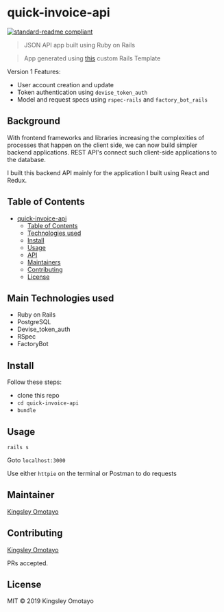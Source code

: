 # quick-invoice-api

[![standard-readme compliant](https://img.shields.io/badge/standard--readme-OK-green.svg?style=flat-square)](https://github.com/RichardLitt/standard-readme)

> JSON API app built using Ruby on Rails

> App generated using [this](https://github.com/rvvergara/rails-templates/tree/master/api_template) custom Rails Template

Version 1 Features:

- User account creation and update
- Token authentication using `devise_token_auth`
- Model and request specs using `rspec-rails` and `factory_bot_rails`

## Background

With frontend frameworks and libraries increasing the complexities of processes that happen on the client side, we can now build simpler backend applications. REST API's connect such client-side applications to the database.

I built this backend API mainly for the application I built using React and Redux.

## Table of Contents

- [quick-invoice-api](#quick-invoice-api)
  - [Table of Contents](#table-of-contents)
  - [Technologies used](#main-technologies-used)
  - [Install](#install)
  - [Usage](#usage)
  - [API](#api)
  - [Maintainers](#maintainers)
  - [Contributing](#contributing)
  - [License](#license)

## Main Technologies used

- Ruby on Rails
- PostgreSQL
- Devise_token_auth
- RSpec
- FactoryBot

## Install

Follow these steps:

- clone this repo
- `cd quick-invoice-api`
- `bundle`

## Usage

```
rails s
```

Goto `localhost:3000`

Use either `httpie` on the terminal or Postman to do requests

## Maintainer

[Kingsley Omotayo](https://github.com/kvnlay)

## Contributing

[Kingsley Omotayo](https://github.com/kvnlay)

PRs accepted.

## License

MIT © 2019 Kingsley Omotayo
